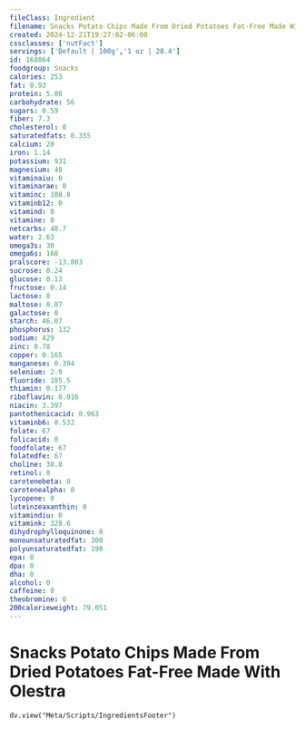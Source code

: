 ```yaml
---
fileClass: Ingredient
filename: Snacks Potato Chips Made From Dried Potatoes Fat-Free Made With Olestra
created: 2024-12-21T19:27:02-06:00
cssclasses: ['nutFact']
servings: ['Default | 100g','1 oz | 28.4']
id: 168864
foodgroup: Snacks
calories: 253
fat: 0.93
protein: 5.06
carbohydrate: 56
sugars: 0.59
fiber: 7.3
cholesterol: 0
saturatedfats: 0.355
calcium: 20
iron: 1.14
potassium: 931
magnesium: 48
vitaminaiu: 0
vitaminarae: 0
vitaminc: 108.8
vitaminb12: 0
vitamind: 0
vitamine: 0
netcarbs: 48.7
water: 2.63
omega3s: 30
omega6s: 160
pralscore: -13.803
sucrose: 0.24
glucose: 0.13
fructose: 0.14
lactose: 0
maltose: 0.07
galactose: 0
starch: 46.07
phosphorus: 132
sodium: 429
zinc: 0.78
copper: 0.165
manganese: 0.394
selenium: 2.9
fluoride: 105.5
thiamin: 0.177
riboflavin: 0.016
niacin: 3.397
pantothenicacid: 0.963
vitaminb6: 0.532
folate: 67
folicacid: 0
foodfolate: 67
folatedfe: 67
choline: 38.8
retinol: 0
carotenebeta: 0
carotenealpha: 0
lycopene: 0
luteinzeaxanthin: 0
vitamindiu: 0
vitamink: 328.6
dihydrophylloquinone: 0
monounsaturatedfat: 300
polyunsaturatedfat: 190
epa: 0
dpa: 0
dha: 0
alcohol: 0
caffeine: 0
theobromine: 0
200calorieweight: 79.051
---
```


# Snacks Potato Chips Made From Dried Potatoes Fat-Free Made With Olestra

```dataviewjs
dv.view("Meta/Scripts/IngredientsFooter")
```